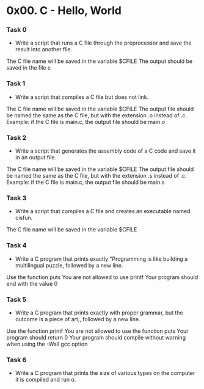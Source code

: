 # 0x00. C - Hello, World
### Task 0
* Write a script that runs a C file through the preprocessor and save the result into another file.

The C file name will be saved in the variable $CFILE
The output should be saved in the file c
### Task 1
* Write a script that compiles a C file but does not link.

The C file name will be saved in the variable $CFILE
The output file should be named the same as the C file, but with the extension .o instead of .c.
Example: if the C file is main.c, the output file should be main.o
### Task 2
* Write a script that generates the assembly code of a C code and save it in an output file.

The C file name will be saved in the variable $CFILE
The output file should be named the same as the C file, but with the extension .s instead of .c.
Example: if the C file is main.c, the output file should be main.s
### Task 3
* Write a script that compiles a C file and creates an executable named cisfun.

The C file name will be saved in the variable $CFILE
### Task 4
* Write a C program that prints exactly "Programming is like building a multilingual puzzle, followed by a new line.

Use the function puts
You are not allowed to use printf
Your program should end with the value 0
### Task 5
* Write a C program that prints exactly with proper grammar, but the outcome is a piece of art,, followed by a new line.

Use the function printf
You are not allowed to use the function puts
Your program should return 0
Your program should compile without warning when using the -Wall gcc option
### Task 6
* Write a C program that prints the size of various types on the computer it is compiled and run o.
